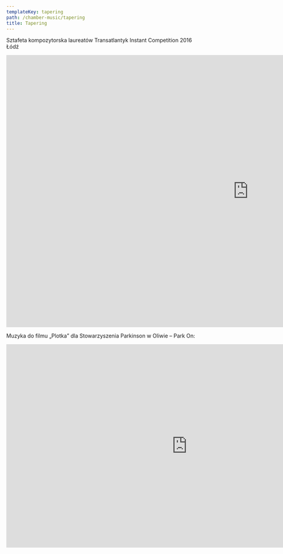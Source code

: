 ```yaml
---
templateKey: tapering
path: /chamber-music/tapering
title: Tapering
---
```


<div class="box works-box">
    <p class="works__title">
        Sztafeta kompozytorska laureatów Transatlantyk Instant Competition 2016 Łódź
    </p>
    <div class="youtube-movie">
        <iframe width="1280" height="720" src="https://www.youtube.com/embed/g9QPH6aZ2hM" frameborder="0" allow="accelerometer; autoplay; clipboard-write; encrypted-media; gyroscope; picture-in-picture" allowfullscreen></iframe>
    </div>
</div>

<div class="box works-box">
    <p class="works__title">
        Muzyka do filmu „Plotka” dla Stowarzyszenia Parkinson w Oliwie – Park On:
    </p>
    <div class="youtube-movie">
        <iframe width="956" height="538" src="https://www.youtube.com/embed/rrzuV0-dGno" frameborder="0" allow="accelerometer; autoplay; clipboard-write; encrypted-media; gyroscope; picture-in-picture" allowfullscreen></iframe>
    </div>
</div>
